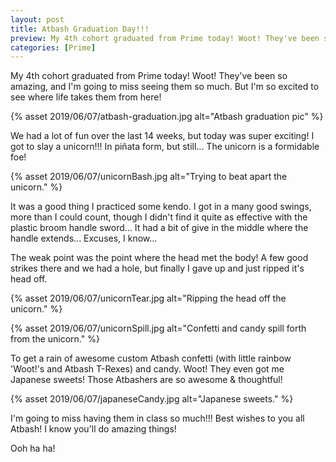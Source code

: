 ```yaml
---
layout: post
title: Atbash Graduation Day!!! 
preview: My 4th cohort graduated from Prime today! Woot! They've been so amazing, and I'm going to miss seeing them so much. But I'm so excited to see where life takes them from here!
categories: [Prime]
---
```


My 4th cohort graduated from Prime today! Woot! They've been so amazing, and I'm going to miss seeing them so much. But I'm so excited to see where life takes them from here!

{% asset 2019/06/07/atbash-graduation.jpg alt="Atbash graduation pic" %}

We had a lot of fun over the last 14 weeks, but today was super exciting! I got to slay a unicorn!!! In piñata form, but still... The unicorn is a formidable foe!

{% asset 2019/06/07/unicornBash.jpg alt="Trying to beat apart the unicorn." %}

It was a good thing I practiced some kendo. I got in a many good swings, more than I could count, though I didn't find it quite as effective with the plastic broom handle sword... It had a bit of give in the middle where the handle extends... Excuses, I know... 

The weak point was the point where the head met the body! A few good strikes there and we had a hole, but finally I gave up and just ripped it's head off. 

{% asset 2019/06/07/unicornTear.jpg alt="Ripping the head off the unicorn." %}

{% asset 2019/06/07/unicornSpill.jpg alt="Confetti and candy spill forth from the unicorn." %}

To get a rain of awesome custom Atbash confetti (with little rainbow 'Woot!'s and Atbash T-Rexes) and candy. Woot! They even got me Japanese sweets! Those Atbashers are so awesome & thoughtful! 

{% asset 2019/06/07/japaneseCandy.jpg alt="Japanese sweets." %}

I'm going to miss having them in class so much!!!  Best wishes to you all Atbash! I know you'll do amazing things!

Ooh ha ha!
